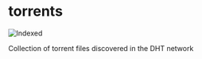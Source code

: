 torrents 
========
![Indexed](https://img.shields.io/badge/indexed-73776-blue)

Collection of torrent files discovered in the DHT network
